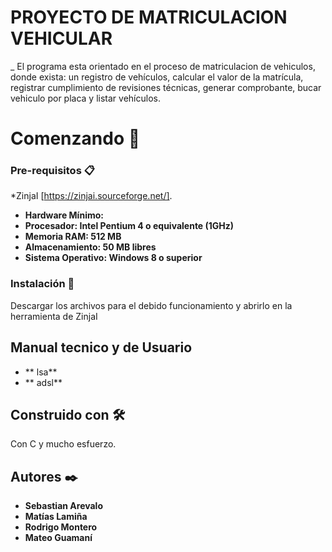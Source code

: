 # PROYECTO DE MATRICULACION VEHICULAR 
_ El programa esta orientado en el proceso de matriculacion de vehiculos, donde exista: un registro de vehículos, calcular el valor de la matrícula, registrar cumplimiento de revisiones técnicas, generar comprobante, bucar vehiculo por placa y listar vehículos.
# Comenzando 🚀




### Pre-requisitos 📋
*ZinjaI [https://zinjai.sourceforge.net/].

* **Hardware Mínimo:**
* **Procesador: Intel Pentium 4 o equivalente (1GHz)**
* **Memoria RAM: 512 MB**
* **Almacenamiento: 50 MB libres**
* **Sistema Operativo: Windows 8 o superior**



### Instalación 🔧

Descargar los archivos para el debido funcionamiento y abrirlo en la herramienta de ZinjaI

## Manual tecnico y de Usuario
* ** lsa**
* ** adsl**


## Construido con 🛠️

Con C y mucho esfuerzo. 



## Autores ✒️
* **Sebastian Arevalo** 
* **Matías Lamiña** 
* **Rodrigo Montero**
* **Mateo Guamaní** 

